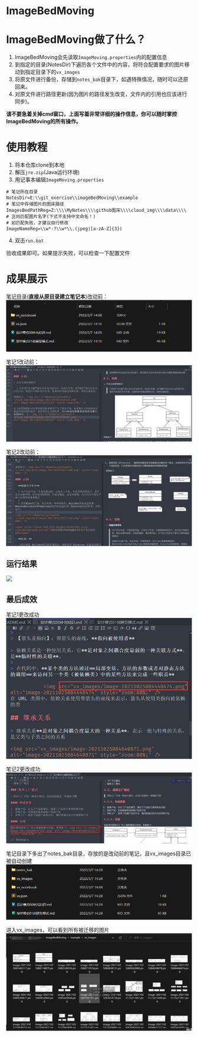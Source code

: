# ImageBedMoving

# ImageBedMoving做了什么？

1. ImageBedMoving会先读取`ImageMoving.properties`内的配置信息
2. 到指定的目录(NotesDir)下遍历各个文件中的内容，将符合配置要求的图片移动到指定目录下的`vx_images`
3. 将原文件进行备份，存储到`notes_bak`目录下，如遇特殊情况，随时可以还原回来。
4. 对原文件进行路径更新(因为图片的路径发生改变，文件内的引用也应该进行同步)。

**请不要急着关掉cmd窗口，上面写着非常详细的操作信息，你可以随时掌控ImageBedMoving的所有操作。**

# 使用教程

1. 将本仓库clone到本地
2. 解压`jre.zip`(Java运行环境)
3. 用记事本编辑`ImageMoving.properties`

```
# 笔记所在目录
NotesDir=E:\\git_exercise\\imageBedMoving\\example
# 笔记中存储图片的图床路径
ImagesBedPathReg=Z:\\\\MyNotes\\\\github图床\\\\cloud_img\\\\data\\\\
# 正则匹配图片名字(下式不支持中文命名！)
# 如匹配失败，才建议自行修改
ImageNameReg=\\w*-?\\w*\\.(jpeg|[a-zA-Z]{3})
```

4. 双击`run.bat`

验收成果即可。如果提示失败，可以检查一下配置文件

# 成果展示

笔记目录(**直接从原目录建立笔记本**)改动前：
![](vx_images/549861414249665.png)

笔记1改动前：
![](vx_images/366761314236031.png)

笔记2改动前：
![](vx_images/176551414231785.png)



## 运行结果
![](vx_images/123.gif)

## 最后成效

笔记1更改成功
![](vx_images/34063914237134.png)

笔记2更改成功
![](vx_images/363383914230268.png)

笔记目录下多出了notes_bak目录，存放的是改动前的笔记，且vx_images目录已被自动创建
![](vx_images/34384014220798.png)

进入vx_images，可以看到所有被迁移的图片
![](vx_images/265284014223302.png)
